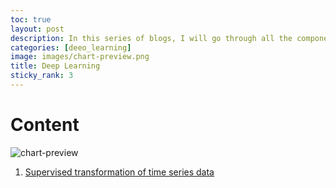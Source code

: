 ```yaml
---
toc: true
layout: post
description: In this series of blogs, I will go through all the components of doing time series analysis.
categories: [deeo_learning]
image: images/chart-preview.png
title: Deep Learning
sticky_rank: 3
---
```

# Content
![chart-preview]({{site.baseurl}}/images/chart-preview.png " ")

1. [Supervised transformation of time series data](https://alokrajg.github.io/ARG/2021/04/21/time-series-supervised-transformation.html)

